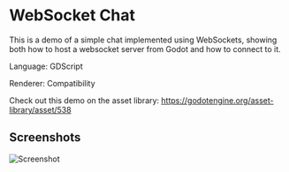 # WebSocket Chat

This is a demo of a simple chat implemented using WebSockets, showing both how to host a websocket server from Godot and how to connect to it.

Language: GDScript

Renderer: Compatibility

Check out this demo on the asset library: https://godotengine.org/asset-library/asset/538

## Screenshots

![Screenshot](screenshots/screenshot.png)
